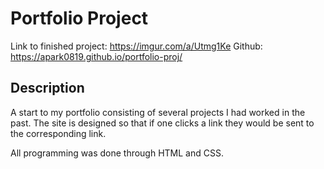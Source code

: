 # Portfolio Project
Link to finished project: https://imgur.com/a/Utmg1Ke
Github: https://apark0819.github.io/portfolio-proj/

## Description
A start to my portfolio consisting of several projects I had worked in the past. The site is designed so that if one 
clicks a link they would be sent to the corresponding link.

All programming was done through HTML and CSS. 


